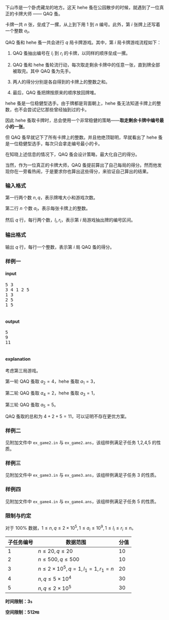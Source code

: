 下山市是一个卧虎藏龙的地方。这天 hehe 蚤在公园散步的时候，就遇到了一位真正的卡牌大师 —— QAQ 蚤。

卡牌一共 $n$ 张，垒成了一摞，从上到下用 $1$ 到 $n$ 编号。此外，第 $i$ 张牌上还写着一个整数 $a_i$。

QAQ 蚤和 hehe 蚤一共会进行 $q$ 局卡牌游戏。其中，第 $i$ 局卡牌游戏流程如下：

1. QAQ 蚤抽出编号在 $l_i$ 到 $r_i$ 的卡牌，以同样的顺序垒成一摞。

2. QAQ 蚤和 hehe 蚤轮流行动，每次取走剩余卡牌中的任意一张，直到牌全部被取完。其中 QAQ 蚤为先手。

3. 两人的得分分别是各自得到的卡牌上的整数之和。

4. 最后，QAQ 蚤把牌按原来的顺序放回牌堆。

hehe 蚤是一位稳健型选手。由于牌都是背面朝上，hehe 蚤无法知道卡牌上的整数，也不会尝试记忆那些曾经抽到过的卡。

因此 hehe 蚤取卡牌时，总会使用一个非常稳健的策略——**取走剩余卡牌中编号最小的一张**。

但 QAQ 蚤早就记下了所有卡牌上的整数。并且他绝顶聪明，早就看出了 hehe 蚤是一位稳健型选手，每次只会拿走编号最小的卡。

在知晓上述信息的情况下，QAQ 蚤会设计策略，最大化自己的得分。

当然，作为一位真正的卡牌大师，QAQ 蚤提前算出了自己每局的得分。然而他发现你在一旁看热闹，于是要求你也算出这些得分，来验证自己算出的结果。

### 输入格式

第一行两个数 $n,q$，表示牌堆大小和游戏次数。

第二行 $n$ 个数 $a_i$，表示每张卡牌上的整数。

然后 $q$ 行，每行两个数，$l_i,r_i$，表示第 $i$ 局游戏抽出牌的编号区间。

### 输出格式

输出 $q$ 行，每行一个整数，表示第 $i$ 局 QAQ 蚤的得分。

### 样例一

#### input

<pre>
5 3
3 4 1 2 5
1 3
2 5
1 5

</pre>

#### output

<pre>
5
9
11

</pre>

#### explanation

考虑第三局游戏。

第一轮 QAQ 蚤取 $a_2 = 4$，hehe 蚤取 $a_1 = 3$，

第二轮 QAQ 蚤取 $a_4 = 2$，hehe 蚤取 $a_3 = 1$，

第三轮 QAQ 蚤取 $a_5 = 5$。

QAQ 蚤取的总和为 $4+2+5=11$，可以证明不存在更优方案。

### 样例二

见附加文件中 `ex_game2.in` 与 `ex_game2.ans`，该组样例满足子任务 1,2,4,5 的性质。

### 样例三

见附加文件中 `ex_game3.in` 与 `ex_game3.ans`，该组样例满足子任务 3 的性质。

### 样例四

见附加文件中 `ex_game4.in` 与 `ex_game4.ans`，该组样例满足子任务 5 的性质。

### 限制与约定

对于 $100\%$ 数据，$1\le n,q\le 2\times10^5,1\le a_i\le 10^9,1\le l_i\le r_i\le n$。

| 子任务编号 | 数据范围                           | 分值 |
| ---------- | ---------------------------------- | ---- |
| $1$        | $n\le 20,q\le 20$                  | $10$ |
| $2$        | $n\le 500,q\le 500$                | $10$ |
| $3$        | $n\le 2\times10^5,q=1,l_1=1,r_1=n$ | $20$ |
| $4$        | $n,q\le 5\times10^4$               | $30$ |
| $5$        | $n,q\le 2\times 10^5$              | $30$ |

**时间限制：$3\texttt{s}$**

**空间限制：$512\texttt{MB}$**